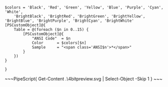 <h2 style='text-align:center'>
    <span class='ColorSchemeName' />
</h2>

~~~PipeScript{
$colors = 'Black', 'Red', 'Green', 'Yellow', 'Blue', 'Purple', 'Cyan', 'White',
    'BrightBlack', 'BrightRed', 'BrightGreen', 'BrightYellow', 'BrightBlue', 'BrightPurple', 'BrightCyan', 'BrightWhite'
[PSCustomObject]@{    
    Table = @(foreach ($n in 0..15) {
        [PSCustomObject]@{
            "ANSI Code"  = $n
            Color      = $colors[$n]
            Sample     = "<span class='ANSI$n'>*</span>"
        }
    })
}

}
~~~

<div class='centeredText'>
~~~PipeScript{
Get-Content .\4bitpreview.svg |
    Select-Object -Skip 1
}
~~~
</div>
